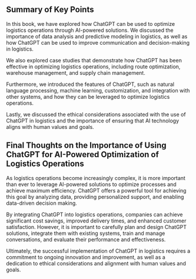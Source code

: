 
Summary of Key Points
---------------------

In this book, we have explored how ChatGPT can be used to optimize logistics operations through AI-powered solutions. We discussed the importance of data analysis and predictive modeling in logistics, as well as how ChatGPT can be used to improve communication and decision-making in logistics.

We also explored case studies that demonstrate how ChatGPT has been effective in optimizing logistics operations, including route optimization, warehouse management, and supply chain management.

Furthermore, we introduced the features of ChatGPT, such as natural language processing, machine learning, customization, and integration with other systems, and how they can be leveraged to optimize logistics operations.

Lastly, we discussed the ethical considerations associated with the use of ChatGPT in logistics and the importance of ensuring that AI technology aligns with human values and goals.

Final Thoughts on the Importance of Using ChatGPT for AI-Powered Optimization of Logistics Operations
-----------------------------------------------------------------------------------------------------

As logistics operations become increasingly complex, it is more important than ever to leverage AI-powered solutions to optimize processes and achieve maximum efficiency. ChatGPT offers a powerful tool for achieving this goal by analyzing data, providing personalized support, and enabling data-driven decision making.

By integrating ChatGPT into logistics operations, companies can achieve significant cost savings, improved delivery times, and enhanced customer satisfaction. However, it is important to carefully plan and design ChatGPT solutions, integrate them with existing systems, train and manage conversations, and evaluate their performance and effectiveness.

Ultimately, the successful implementation of ChatGPT in logistics requires a commitment to ongoing innovation and improvement, as well as a dedication to ethical considerations and alignment with human values and goals.